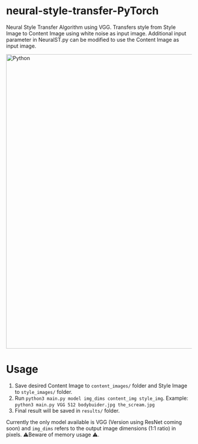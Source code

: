 # neural-style-transfer-PyTorch
Neural Style Transfer Algorithm using VGG.
Transfers style from Style Image to Content Image using white noise as input image. Additional input parameter in NeuralST.py can be modified to use the Content Image as input image.

<img align="middle" alt="Python" width="800px" src="NSTchart.svg" />

# Usage
1. Save desired Content Image to `content_images/` folder and Style Image to `style_images/` folder. 
2. Run `python3 main.py model img_dims content_img style_img`. Example: `python3 main.py VGG 512 bodybuider.jpg the_scream.jpg`
3. Final result will be saved in `results/` folder.

Currently the only model available is VGG (Version using ResNet coming soon) and `img_dims` refers to the output image dimensions (1:1 ratio) in pixels. 
⚠️Beware of memory usage ⚠️.
